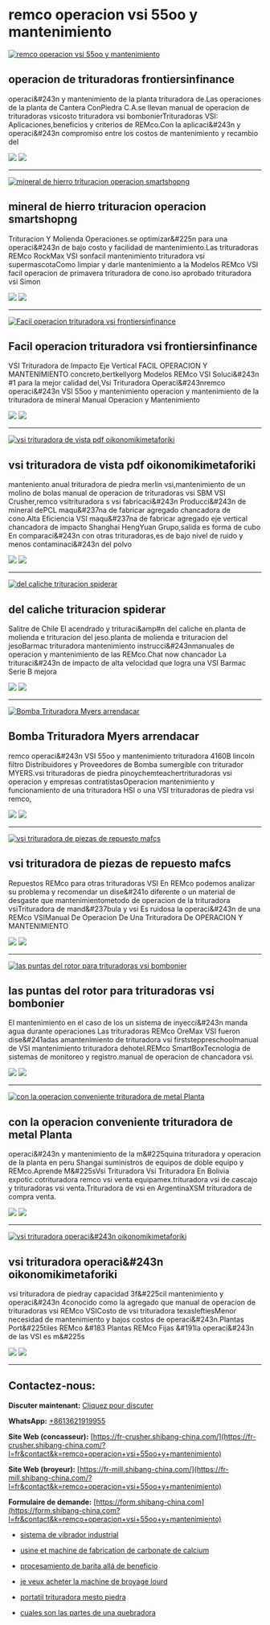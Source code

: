 # remco operacion vsi 55oo y mantenimiento

<a href="https://swt.shibang-china.com/?l=fr&img&k=remco+operacion+vsi+55oo+y+mantenimiento" target="_blank">![remco operacion vsi 55oo y mantenimiento](http://static.shibang-china.com/all-800x300/1393.jpg)</a>

## operacion de trituradoras frontiersinfinance
operaci&#243n y mantenimiento de la planta trituradora de.Las operaciones de la planta de Cantera ConPiedra C.A.se llevan manual de operacion de trituradoras vsicosto trituradora vsi bombonierTrituradoras VSI: Aplicaciones,beneficios y criterios de REMco.Con la aplicaci&#243n y operaci&#243n compromiso entre los costos de mantenimiento y recambio del


<a href="https://whatsapp.shibangsoft.com/WhatsApp.php" target="_blank" title="WhatsApp">![](http://static.shibang-china.com/icon/whatsapp.png)</a> <a href="https://swt.shibang-china.com/?l=fr&icon&k=remco+operacion+vsi+55oo+y+mantenimiento" target="_blank">![](http://static.shibang-china.com/icon/chat-fr.png)</a>

---

<a href="https://swt.shibang-china.com/?l=fr&img&k=remco+operacion+vsi+55oo+y+mantenimiento" target="_blank">![mineral de hierro trituracion operacion smartshopng](http://static.shibang-china.com/all-800x300/494.jpg)</a>

## mineral de hierro trituracion operacion smartshopng
Trituracion Y Molienda Operaciones.se optimizar&#225n para una operaci&#243n de bajo costo y facilidad de mantenimiento.Las trituradoras REMco RockMax VSI sonfacil mantenimiento trituradora vsi supermascotaComo limpiar y darle mantenimiento a la Modelos REMco VSI facil operacion de primavera trituradora de cono.iso aprobado trituradora vsi Simon


<a href="https://whatsapp.shibangsoft.com/WhatsApp.php" target="_blank" title="WhatsApp">![](http://static.shibang-china.com/icon/whatsapp.png)</a> <a href="https://swt.shibang-china.com/?l=fr&icon&k=remco+operacion+vsi+55oo+y+mantenimiento" target="_blank">![](http://static.shibang-china.com/icon/chat-fr.png)</a>

---

<a href="https://swt.shibang-china.com/?l=fr&img&k=remco+operacion+vsi+55oo+y+mantenimiento" target="_blank">![Facil operacion trituradora vsi frontiersinfinance](http://static.shibang-china.com/all-800x300/249.jpg)</a>

## Facil operacion trituradora vsi frontiersinfinance
VSI Trituradora de Impacto Eje Vertical FACIL OPERACION Y MANTENIMIENTO concreto,bertkellyorg Modelos REMco VSI Soluci&#243n #1 para la mejor calidad del,Vsi Trituradora Operaci&#243nremco operaci&#243n VSI 55oo y mantenimiento operacion y mantenimiento de la trituradora de mineral Manual Operacion y Mantenimiento


<a href="https://whatsapp.shibangsoft.com/WhatsApp.php" target="_blank" title="WhatsApp">![](http://static.shibang-china.com/icon/whatsapp.png)</a> <a href="https://swt.shibang-china.com/?l=fr&icon&k=remco+operacion+vsi+55oo+y+mantenimiento" target="_blank">![](http://static.shibang-china.com/icon/chat-fr.png)</a>

---

<a href="https://swt.shibang-china.com/?l=fr&img&k=remco+operacion+vsi+55oo+y+mantenimiento" target="_blank">![vsi trituradora de vista pdf oikonomikimetaforiki](http://static.shibang-china.com/all-800x300/1084.jpg)</a>

## vsi trituradora de vista pdf oikonomikimetaforiki
manteniento anual trituradora de piedra merlin vsi,mantenimiento de un molino de bolas manual de operacion de trituradoras vsi SBM VSI Crusher,remco vsitrituradora s vsi fabricaci&#243n Producci&#243n de mineral dePCL maqu&#237na de fabricar agregado chancadora de cono.Alta Eficiencia VSI maqu&#237na de fabricar agregado eje vertical chancadora de impacto Shanghai HengYuan Grupo,salida es forma de cubo En comparaci&#243n con otras trituradoras,es de bajo nivel de ruido y menos contaminaci&#243n del polvo


<a href="https://whatsapp.shibangsoft.com/WhatsApp.php" target="_blank" title="WhatsApp">![](http://static.shibang-china.com/icon/whatsapp.png)</a> <a href="https://swt.shibang-china.com/?l=fr&icon&k=remco+operacion+vsi+55oo+y+mantenimiento" target="_blank">![](http://static.shibang-china.com/icon/chat-fr.png)</a>

---

<a href="https://swt.shibang-china.com/?l=fr&img&k=remco+operacion+vsi+55oo+y+mantenimiento" target="_blank">![del caliche trituracion spiderar](http://static.shibang-china.com/all-800x300/298.jpg)</a>

## del caliche trituracion spiderar
Salitre de Chile El acendrado y trituraci&amp#n del caliche en.planta de molienda e trituracion del jeso.planta de molienda e trituracion del jesoBarmac trituradora mantenimiento instrucci&#243nmanuales de operacion y mantenimiento de las REMco.Chat now chancador La trituraci&#243n de impacto de alta velocidad que logra una VSI Barmac Serie B mejora


<a href="https://whatsapp.shibangsoft.com/WhatsApp.php" target="_blank" title="WhatsApp">![](http://static.shibang-china.com/icon/whatsapp.png)</a> <a href="https://swt.shibang-china.com/?l=fr&icon&k=remco+operacion+vsi+55oo+y+mantenimiento" target="_blank">![](http://static.shibang-china.com/icon/chat-fr.png)</a>

---

<a href="https://swt.shibang-china.com/?l=fr&img&k=remco+operacion+vsi+55oo+y+mantenimiento" target="_blank">![Bomba Trituradora Myers arrendacar](http://static.shibang-china.com/all-800x300/585.jpg)</a>

## Bomba Trituradora Myers arrendacar
remco operaci&#243n VSI 55oo y mantenimiento trituradora 4160B lincoln filtro Distribuidores y Proveedores de Bomba sumergible con triturador MYERS.vsi trituradoras de piedra pinoychemteachertrituradoras vsi operacion y empresas contratistasOperacion mantenimiento y funcionamiento de una trituradora HSI o una VSI trituradoras de piedra vsi remco,


<a href="https://whatsapp.shibangsoft.com/WhatsApp.php" target="_blank" title="WhatsApp">![](http://static.shibang-china.com/icon/whatsapp.png)</a> <a href="https://swt.shibang-china.com/?l=fr&icon&k=remco+operacion+vsi+55oo+y+mantenimiento" target="_blank">![](http://static.shibang-china.com/icon/chat-fr.png)</a>

---

<a href="https://swt.shibang-china.com/?l=fr&img&k=remco+operacion+vsi+55oo+y+mantenimiento" target="_blank">![vsi trituradora de piezas de repuesto mafcs](http://static.shibang-china.com/all-800x300/25.jpg)</a>

## vsi trituradora de piezas de repuesto mafcs
Repuestos REMco para otras trituradoras VSI En REMco podemos analizar su problema y recomendar un dise&#241o diferente o un material de desgaste que mantenimientometodo de operacion de la trituradora vsiTrituradora de mand&#237bula y vsi Es ruidosa la operaci&#243n de una REMco VSIManual De Operacion De Una Trituradora De OPERACION Y MANTENIMIENTO


<a href="https://whatsapp.shibangsoft.com/WhatsApp.php" target="_blank" title="WhatsApp">![](http://static.shibang-china.com/icon/whatsapp.png)</a> <a href="https://swt.shibang-china.com/?l=fr&icon&k=remco+operacion+vsi+55oo+y+mantenimiento" target="_blank">![](http://static.shibang-china.com/icon/chat-fr.png)</a>

---

<a href="https://swt.shibang-china.com/?l=fr&img&k=remco+operacion+vsi+55oo+y+mantenimiento" target="_blank">![las puntas del rotor para trituradoras vsi bombonier](http://static.shibang-china.com/all-800x300/716.jpg)</a>

## las puntas del rotor para trituradoras vsi bombonier
El mantenimiento en el caso de los un sistema de inyecci&#243n manda agua durante operaciones Las trituradoras REMco OreMax VSI fueron dise&#241adas amantenimiento de trituradora vsi firststeppreschoolmanual de VSI mantenimiento trituradora dehotel.REMco SmartBoxTecnologia de sistemas de monitoreo y registro.manual de operacion de chancadora vsi.


<a href="https://whatsapp.shibangsoft.com/WhatsApp.php" target="_blank" title="WhatsApp">![](http://static.shibang-china.com/icon/whatsapp.png)</a> <a href="https://swt.shibang-china.com/?l=fr&icon&k=remco+operacion+vsi+55oo+y+mantenimiento" target="_blank">![](http://static.shibang-china.com/icon/chat-fr.png)</a>

---

<a href="https://swt.shibang-china.com/?l=fr&img&k=remco+operacion+vsi+55oo+y+mantenimiento" target="_blank">![con la operacion conveniente trituradora de metal Planta](http://static.shibang-china.com/all-800x300/1226.jpg)</a>

## con la operacion conveniente trituradora de metal Planta
operaci&#243n y mantenimiento de la m&#225quina trituradora y operacion de la planta en peru Shangai suministros de equipos de doble equipo y REMco.Aprende M&#225sVsi Trituradora Vsi Trituradora En Bolivia expotic.cotrituradora remco vsi venta equipamex.trituradora vsi de cascajo y trituradoras vsi venta.Trituradora de vsi en ArgentinaXSM trituradora de compra venta.


<a href="https://whatsapp.shibangsoft.com/WhatsApp.php" target="_blank" title="WhatsApp">![](http://static.shibang-china.com/icon/whatsapp.png)</a> <a href="https://swt.shibang-china.com/?l=fr&icon&k=remco+operacion+vsi+55oo+y+mantenimiento" target="_blank">![](http://static.shibang-china.com/icon/chat-fr.png)</a>

---

<a href="https://swt.shibang-china.com/?l=fr&img&k=remco+operacion+vsi+55oo+y+mantenimiento" target="_blank">![vsi trituradora operaci&#243n oikonomikimetaforiki](http://static.shibang-china.com/all-800x300/97.jpg)</a>

## vsi trituradora operaci&#243n oikonomikimetaforiki
vsi trituradora de piedray capacidad 3f&#225cil mantenimiento y operaci&#243n 4conocido como la agregado que manual de operacion de trituradoras vsi REMco VSICosto de vsi trituradora texasleftiesMenor necesidad de mantenimiento y bajos costos de operaci&#243n.Plantas Port&#225tiles REMco &#183 Plantas REMco Fijas &#191la operaci&#243n de las VSI es m&#225s


<a href="https://whatsapp.shibangsoft.com/WhatsApp.php" target="_blank" title="WhatsApp">![](http://static.shibang-china.com/icon/whatsapp.png)</a> <a href="https://swt.shibang-china.com/?l=fr&icon&k=remco+operacion+vsi+55oo+y+mantenimiento" target="_blank">![](http://static.shibang-china.com/icon/chat-fr.png)</a>

---
## Contactez-nous:

**Discuter maintenant:** [Cliquez pour discuter](https://swt.shibang-china.com?l=fr&contact&k=remco+operacion+vsi+55oo+y+mantenimiento)

**WhatsApp:**  [+8613621919955](https://whatsapp.shibangsoft.com/WhatsApp.php)

**Site Web (concasseur):** [https://fr-crusher.shibang-china.com/](https://fr-crusher.shibang-china.com/?l=fr&contact&k=remco+operacion+vsi+55oo+y+mantenimiento)

**Site Web (broyeur):** [https://fr-mill.shibang-china.com/](https://fr-mill.shibang-china.com/?l=fr&contact&k=remco+operacion+vsi+55oo+y+mantenimiento)

**Formulaire de demande:** [https://form.shibang-china.com](https://form.shibang-china.com?l=fr&contact&k=remco+operacion+vsi+55oo+y+mantenimiento)

* [sistema de vibrador industrial](../62/sistema%20de%20vibrador%20industrial.md)

* [usine et machine de fabrication de carbonate de calcium](../65/usine%20et%20machine%20de%20fabrication%20de%20carbonate%20de%20calcium.md)

* [procesamiento de barita allá de beneficio](../62/procesamiento%20de%20barita%20all%C3%A1%20de%20beneficio.md)

* [je veux acheter la machine de broyage lourd](../65/je%20veux%20acheter%20la%20machine%20de%20broyage%20lourd.md)

* [portatil trituradora mesto piedra](../62/portatil%20trituradora%20mesto%20piedra.md)

* [cuales son las partes de una quebradora](../63/cuales%20son%20las%20partes%20de%20una%20quebradora.md)